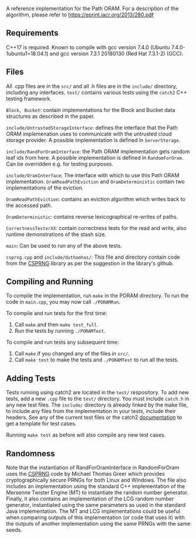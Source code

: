 A reference implementation for the Path ORAM. For a description of the algorithm, please refer to https://eprint.iacr.org/2013/280.pdf

## Requirements
C++17 is required. Known to compile with gcc version 7.4.0 (Ubuntu 7.4.0-1ubuntu1~18.04.1) and gcc version 7.3.1 20180130 (Red Hat 7.3.1-2) (GCC).



## Files

All .cpp files are in the `src/` and all .h files are in the `include/` directory, including any interfaces. `test/` contains various tests using the `catch2` C++ testing framework. 

`Block, Bucket`: contain implementations for the Block and Bucket data structures as described in the paper.

`include/UntrustedStorageInterface`: defines the interface that the Path ORAM implemenation uses to communicate with the untrusted cloud storage provider. A possible implementation is defined in `ServerStorage`.

`include/RandForOramInterface`: the Path ORAM implementation gets random leaf ids from here. A possible implementation is defined in `RandomForOram`. Can be overridden e.g. for testing purposes.

`include/OramInterface`: The interface with which to use this Path ORAM implementation. `OramReadPathEviction` and `OramDeterministic` contain two implementations of the eviction.

`OramReadPathEviction`: contains an eviction algorithm which writes back to the accessed path.

`OramDeterministic`: contains reverse lexicographical re-writes of paths.

`CorrectnessTesterXX`: contain correctness tests for the read and write, also runtime demonstrations of the stash size.

`main`: Can be used to run any of the above tests.

`csprng.cpp` and `include/duthomhas/`: This file and directory contain code from the [CSPRNG](https://github.com/Duthomhas/CSPRNG) library as per the suggestion in the library's github.



## Compiling and Running 
To compile the implementation, run `make` in the PORAM directory. To run the code in `main.cpp`, you may now call `./PORAMRun`.

To compile and run tests for the first time:
1. Call `make` and then `make test_full`. 
2. Run the tests by running `./PORAMTest`. 

To compile and run tests any subsequent time:
1. Call `make` if you changed any of the files in `src/`.
2. Call `make test` to make the tests and `./PORAMTest` to run all the tests.


## Adding Tests
Tests running using catch2 are located in the `test/` respository. To add new tests, add a new `.cpp` file to the `test/` directory. You must include `catch.h` in any new test files. The `include/` directory is already linked by the make file, to include any files from the implementation in your tests, include their headers. See any of the current test files or the catch2 [documentation](https://github.com/catchorg/Catch2) to get a template for test cases.

Running `make test` as before will also compile any new test cases.

## Randomness
Note that the instantiation of RandForOramInterface in RandomForOram uses the [CSPRNG](https://github.com/Duthomhas/CSPRNG) code by Michael Thomas Greer which provides cryptographically secure PRNGs for both Linux and Windows. The file also includes an implementation using the standard C++ implementation of the Mersenne Twister Engine (MT) to instantiate the random number generator. Finally, it also contains an implementation of the LCG random number generator, instantiated using the same parameters as used in the standard Java implementation. The MT and LCG implementations could be useful when comparing outputs of this implementation (or code that uses it) with the outputs of another implementation using the same PRNGs with the same seeds. 
